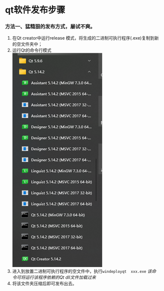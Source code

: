 # qt软件发布步骤



### 方法一、猛糙狠的发布方式，屡试不爽。

1. 在Qt creator中运行release 模式，将生成的二进制可执行程序(.exe)复制到新的空文件夹中；
2. 运行Qt的命令行模式<br>![image-20210507105453145](../img/image-20210507105453145.png)
3. 进入到放置二进制可执行程序的空文件中，执行`windeployqt  xxx.exe` *该命令可将运行该程序依赖的Qt dll文件加载过来*
4. 将该文件夹压缩后即可发布出去。